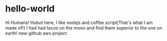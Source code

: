 # hello-world
Hi Humans!
Hubot here, I like nodejs and coffee script(That's what I am made of!)
I had had tacos on the moon and find them superior to the one on earth!
new github aws project
